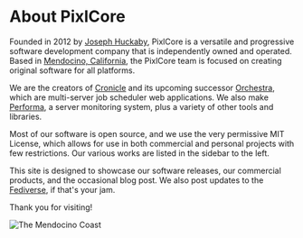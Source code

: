 # About PixlCore

Founded in 2012 by [Joseph Huckaby](https://mastodon.social/@jhuckaby), PixlCore is a versatile and progressive software development company that is independently owned and operated.  Based in [Mendocino, California](https://en.wikipedia.org/wiki/Mendocino,_California), the PixlCore team is focused on creating original software for all platforms.

We are the creators of [Cronicle](/view/cronicle) and its upcoming successor [Orchestra](/view/orchestra), which are multi-server job scheduler web applications.  We also make [Performa](/view/performa), a server monitoring system, plus a variety of other tools and libraries.

Most of our software is open source, and we use the very permissive MIT License, which allows for use in both commercial and personal projects with few restrictions.  Our various works are listed in the sidebar to the left.

This site is designed to showcase our software releases, our commercial products, and the occasional blog post.  We also post updates to the [Fediverse](https://mastodon.social/@pixlcore), if that's your jam.

Thank you for visiting!

![The Mendocino Coast](/images/elk.jpg)

